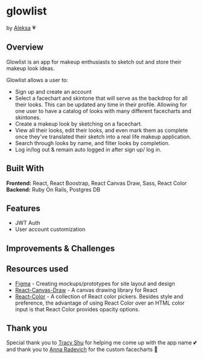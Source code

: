# glowlist #
by [Aleksa](https://github.com/aleksarad) 💗

<!-- ![app logo](src/images/glowlist.png) -->

## Overview ##

Glowlist is an app for makeup enthusiasts to sketch out and store their makeup look ideas.

Glowlist allows a user to:
* Sign up and create an account
* Select a facechart and skintone that will serve as the backdrop for all their looks. This can be updated any time in their profile. Allowing for one user to have a catalog of looks with many different facecharts and skintones.
* Create a makeup look by sketching on a facechart.
* View all their looks, edit their looks, and even mark them as complete once they've translated their sketch into a real life makeup application.
* Search through looks by name, and filter looks by completion.
* Log in/log out & remain auto logged in after sign up/ log in.


## Built With ##
**Frontend:** React, React Boostrap, React Canvas Draw, Sass, React Color
**Backend:** Ruby On Rails, Postgres DB

## Features ##
* JWT Auth
* User account customization

## Improvements & Challenges ##


## Resources used ##
* [Figma](https://www.figma.com/) - Creating mockups/prototypes for site layout and design
* [React-Canvas-Draw](https://github.com/embiem/react-canvas-draw) - A canvas drawing library for React
* [React-Color](https://casesandberg.github.io/react-color/) - A collection of React color pickers. Besides style and preference, the advantage of using React Color over an HTML color input is that React Color provides opacity options.

## Thank you ##
Special thank you to [Tracy Shu](https://www.linkedin.com/in/tracy-shu-07354b48/) for helping me come up with the app name 💕
and thank you to [Anna Radevich](https://anna-radevich.herokuapp.com/) for the custom facecharts 💓

